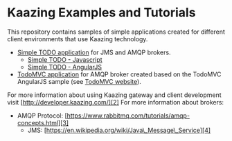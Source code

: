 # Kaazing Examples and Tutorials

This repository contains samples of simple applications created for different client environments that use Kaazing technology.

* [Simple TODO application][5] for JMS and AMQP brokers.
	* [Simple TODO - Javascript][7]
	* [Simple TODO - AngularJS][8]
* [TodoMVC application][6] for AMQP broker created based on the TodoMVC AngularJS sample (see [TodoMVC website][1]).

For more information about using Kaazing gateway and client development visit [http://developer.kaazing.com/][2]
For more information about brokers:
- AMQP Protocol: [https://www.rabbitmq.com/tutorials/amqp-concepts.html][3]
	- JMS: [https://en.wikipedia.org/wiki/Java\_Message\_Service][4]

[1]:	http://todomvc.com/
[2]:	http://developer.kaazing.com/
[3]:	https://www.rabbitmq.com/tutorials/amqp-concepts.html
[4]:	https://en.wikipedia.org/wiki/Java_Message_Service
[5]:	https://github.com/kaazing/tutorials/tree/develop/todo
[6]:	https://github.com/kaazing/tutorials/tree/develop/todomvc
[7]:	https://github.com/kaazing/tutorials/tree/develop/todo/javascript
[8]:	https://github.com/kaazing/tutorials/tree/develop/todo/angularjs
